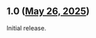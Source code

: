 ## 1.0 ([May 26, 2025](https://github.com/ramensoftware/windhawk-mods/blob/2a52a4e03dea43390da0c465a83b44b4fd957367/mods/classic-explorer-menubar.wh.cpp))

Initial release.
